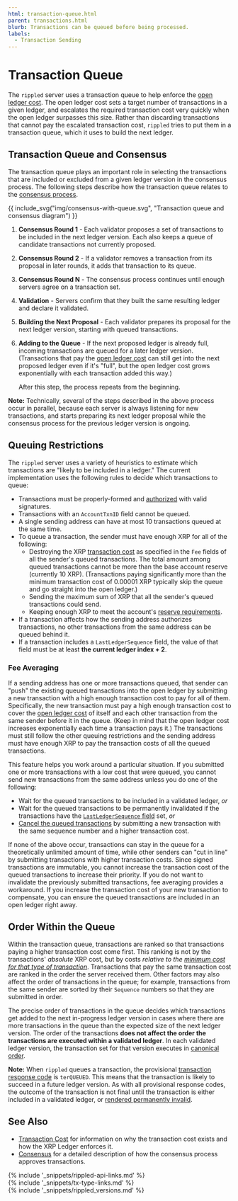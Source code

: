 ```yaml
---
html: transaction-queue.html
parent: transactions.html
blurb: Transactions can be queued before being processed.
labels:
  - Transaction Sending
---
```

# Transaction Queue

The `rippled` server uses a transaction queue to help enforce the [open ledger cost](transaction-cost.html#open-ledger-cost). The open ledger cost sets a target number of transactions in a given ledger, and escalates the required transaction cost very quickly when the open ledger surpasses this size. Rather than discarding transactions that cannot pay the escalated transaction cost, `rippled` tries to put them in a transaction queue, which it uses to build the next ledger.

## Transaction Queue and Consensus

The transaction queue plays an important role in selecting the transactions that are included or excluded from a given ledger version in the consensus process. The following steps describe how the transaction queue relates to the [consensus process](consensus.html).

{{ include_svg("img/consensus-with-queue.svg", "Transaction queue and consensus diagram") }}

1. **Consensus Round 1** - Each validator proposes a set of transactions to be included in the next ledger version. Each also keeps a queue of candidate transactions not currently proposed.

2. **Consensus Round 2** - If a validator removes a transaction from its proposal in later rounds, it adds that transaction to its queue.

3. **Consensus Round N** - The consensus process continues until enough servers agree on a transaction set.

4. **Validation** - Servers confirm that they built the same resulting ledger and declare it validated.

5. **Building the Next Proposal** - Each validator prepares its proposal for the next ledger version, starting with queued transactions.

6. **Adding to the Queue** - If the next proposed ledger is already full, incoming transactions are queued for a later ledger version. (Transactions that pay the [open ledger cost](transaction-cost.html#open-ledger-cost) can still get into the next proposed ledger even if it's "full", but the open ledger cost grows exponentially with each transaction added this way.)

    After this step, the process repeats from the beginning.

**Note:** Technically, several of the steps described in the above process occur in parallel, because each server is always listening for new transactions, and starts preparing its next ledger proposal while the consensus process for the previous ledger version is ongoing.

## Queuing Restrictions

The `rippled` server uses a variety of heuristics to estimate which transactions are "likely to be included in a ledger." The current implementation uses the following rules to decide which transactions to queue:

- Transactions must be properly-formed and [authorized](transactions.html#authorizing-transactions) with valid signatures.
- Transactions with an `AccountTxnID` field cannot be queued.
- A single sending address can have at most 10 transactions queued at the same time.
- To queue a transaction, the sender must have enough XRP for all of the following:
    - Destroying the XRP [transaction cost](transaction-cost.html) as specified in the `Fee` fields of all the sender's queued transactions. The total amount among queued transactions cannot be more than the base account reserve (currently 10 XRP). (Transactions paying significantly more than the minimum transaction cost of 0.00001 XRP typically skip the queue and go straight into the open ledger.)
    - Sending the maximum sum of XRP that all the sender's queued transactions could send.
    - Keeping enough XRP to meet the account's [reserve requirements](reserves.html).
- If a transaction affects how the sending address authorizes transactions, no other transactions from the same address can be queued behind it.
- If a transaction includes a `LastLedgerSequence` field, the value of that field must be at least **the current ledger index + 2**.

### Fee Averaging

If a sending address has one or more transactions queued, that sender can "push" the existing queued transactions into the open ledger by submitting a new transaction with a high enough transaction cost to pay for all of them. Specifically, the new transaction must pay a high enough transaction cost to cover the [open ledger cost](transaction-cost.html#open-ledger-cost) of itself and each other transaction from the same sender before it in the queue. (Keep in mind that the open ledger cost increases exponentially each time a transaction pays it.) The transactions must still follow the other queuing restrictions and the sending address must have enough XRP to pay the transaction costs of all the queued transactions.

This feature helps you work around a particular situation. If you submitted one or more transactions with a low cost that were queued, you cannot send new transactions from the same address unless you do one of the following:

* Wait for the queued transactions to be included in a validated ledger, _or_
* Wait for the queued transactions to be permanently invalidated if the transactions have the [`LastLedgerSequence` field](reliable-transaction-submission.html#lastledgersequence) set, _or_
* [Cancel the queued transactions](cancel-or-skip-a-transaction.html) by submitting a new transaction with the same sequence number and a higher transaction cost.

If none of the above occur, transactions can stay in the queue for a theoretically unlimited amount of time, while other senders can "cut in line" by submitting transactions with higher transaction costs. Since signed transactions are immutable, you cannot increase the transaction cost of the queued transactions to increase their priority. If you do not want to invalidate the previously submitted transactions, fee averaging provides a workaround. If you increase the transaction cost of your new transaction to compensate, you can ensure the queued transactions are included in an open ledger right away.

## Order Within the Queue

Within the transaction queue, transactions are ranked so that transactions paying a higher transaction cost come first. This ranking is not by the transactions' _absolute_ XRP cost, but by costs _relative to the [minimum cost for that type of transaction](transaction-cost.html#special-transaction-costs)_. Transactions that pay the same transaction cost are ranked in the order the server received them. Other factors may also affect the order of transactions in the queue; for example, transactions from the same sender are sorted by their `Sequence` numbers so that they are submitted in order.

The precise order of transactions in the queue decides which transactions get added to the next in-progress ledger version in cases where there are more transactions in the queue than the expected size of the next ledger version. The order of the transactions **does not affect the order the transactions are executed within a validated ledger**. In each validated ledger version, the transaction set for that version executes in [canonical order](consensus-structure.html#calculate-and-share-validations).

**Note:** When `rippled` queues a transaction, the provisional [transaction response code](transaction-results.html) is `terQUEUED`. This means that the transaction is likely to succeed in a future ledger version. As with all provisional response codes, the outcome of the transaction is not final until the transaction is either included in a validated ledger, or [rendered permanently invalid](finality-of-results.html).


## See Also

- [Transaction Cost](transaction-cost.html) for information on why the transaction cost exists and how the XRP Ledger enforces it.
- [Consensus](consensus.html) for a detailed description of how the consensus process approves transactions.


<!--{# common link defs #}-->
{% include '_snippets/rippled-api-links.md' %}			
{% include '_snippets/tx-type-links.md' %}			
{% include '_snippets/rippled_versions.md' %}
